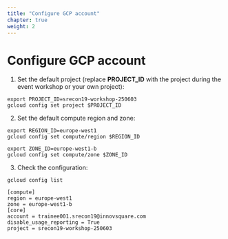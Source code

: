 ```yaml
---
title: "Configure GCP account"
chapter: true
weight: 2
---
```

# Configure GCP account


1. Set the default project (replace **PROJECT_ID** with the project during the event workshop or your own project):

```
export PROJECT_ID=srecon19-workshop-250603
gcloud config set project $PROJECT_ID
```

2. Set the default compute region and zone:

```
export REGION_ID=europe-west1
gcloud config set compute/region $REGION_ID
```
```
export ZONE_ID=europe-west1-b
gcloud config set compute/zone $ZONE_ID
```

3. Check the configuration:
```
gcloud config list
```

```
[compute]
region = europe-west1
zone = europe-west1-b
[core]
account = trainee001.srecon19@innovsquare.com
disable_usage_reporting = True
project = srecon19-workshop-250603
```
